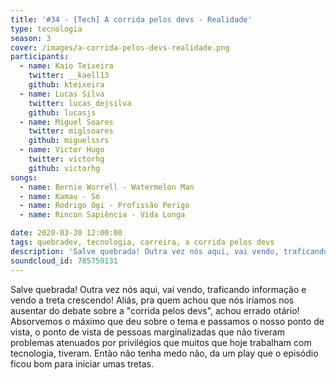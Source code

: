```yaml
---
title: '#34 - [Tech] A corrida pelos devs - Realidade'
type: tecnologia
season: 3
cover: /images/a-corrida-pelos-devs-realidade.png
participants:
  - name: Kaio Teixeira
    twitter: __kaell13
    github: kteixeira
  - name: Lucas Silva
    twitter: lucas_dejsilva
    github: lucasjs
  - name: Miguel Soares
    twitter: miglsoares
    github: miguelssrs
  - name: Victor Hugo
    twitter: victorhg
    github: victorhg
songs:
  - name: Bernie Worrell - Watermelon Man
  - name: Kamau - Só
  - name: Rodrigo Ogi - Profissão Perigo
  - name: Rincon Sapiência - Vida Longa

date: 2020-03-30 12:00:00
tags: quebradev, tecnologia, carreira, a corrida pelos devs
description: 'Salve quebrada! Outra vez nós aqui, vai vendo, traficando informação e vendo a treta crescendo! Aliás, pra quem achou que nós iríamos nos ausentar do debate sobre a "corrida pelos devs", achou errado otário!'
soundcloud_id: 785750131
---
```


Salve quebrada! Outra vez nós aqui, vai vendo, traficando informação e vendo a treta crescendo! 
Aliás, pra quem achou que nós iríamos nos ausentar do debate sobre a "corrida pelos devs", achou errado otário!
Absorvemos o máximo que deu sobre o tema e passamos o nosso ponto de vista, o ponto de vista de pessoas marginalizadas que não tiveram problemas atenuados por privilégios que muitos que hoje trabalham com tecnologia, tiveram. 
Então não tenha medo não, da um play que o episódio ficou bom para iniciar umas tretas.